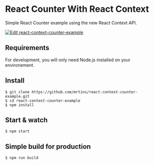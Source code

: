 # React Counter With React Context

Simple React Counter example using the new React Context API.  

<a href="https://codesandbox.io/s/kwzloxjox5?module=%2Fsrc%2Fproviders%2FCounterProvider.js" target="_blank">
  <img alt="Edit react-context-counter-example" src="https://codesandbox.io/static/img/play-codesandbox.svg">
</a>


## Requirements

For development, you will only need Node.js installed on your environement.

## Install

    $ git clone https://github.com/mrtins/react-context-counter-example.git
    $ cd react-context-counter-example
    $ npm install

## Start & watch

    $ npm start

## Simple build for production

    $ npm run build
